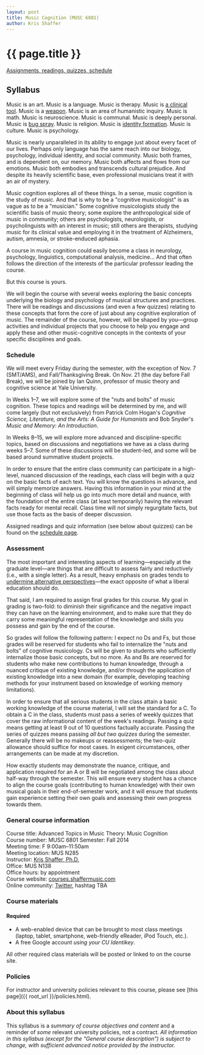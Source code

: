 ```yaml
---
layout: post
title: Music Cognition (MUSC 6801)
author: Kris Shaffer
---
```


# {{ page.title }}

[Assignments, readings, quizzes, schedule](cognition-schedule.html)

## Syllabus 

Music is an art. Music is a language. Music is therapy. Music is [a clinical tool](http://www.musictherapy.org). Music is a [weapon](https://en.wikipedia.org/wiki/Music_in_psychological_operations). Music is an area of humanistic inquiry. Music is math. Music is neuroscience. Music is communal. Music is deeply personal. Music is [bug spray](http://articles.latimes.com/2005/feb/13/entertainment/ca-musichurts13). Music is religion. Music is [identity formation](https://openlibrary.org/works/OL3505052W/Music_in_Everyday_Life). Music is culture. Music is psychology.

Music is nearly unparalleled in its ability to engage just about every facet of our lives. Perhaps only language has the same reach into our biology, psychology, individual identity, and social community. Music both frames, and is dependent on, our memory. Music both affects and flows from our emotions. Music both embodies and transcends cultural prejudice. And despite its heavily scientific base, even professional musicians treat it with an air of mystery.

Music cognition explores all of these things. In a sense, music cognition is the study of music. And that is why to be a "cognitive musicologist" is as vague as to be a "musician." Some cognitive musicologists study the scientific basis of music theory; some explore the anthropological side of music in community; others are psychologists, neurologists, or psycholinguists with an interest in music; still others are therapists, studying music for its clinical value and employing it in the treatment of Alzheimers, autism, amnesia, or stroke-enduced aphasia.

A course in music cognition could easily become a class in neurology, psychology, linguistics, computational analysis, medicine... And that often follows the direction of the interests of the particular professor leading the course. 

But this course is yours. 

We will begin the course with several weeks exploring the basic concepts underlying the biology and psychology of musical structures and practices. There will be readings and discussions (and even a few quizzes) relating to these concepts that form the core of just about any cognitive exploration of music. The remainder of the course, however, will be shaped by you—group activities and individual projects that you choose to help you engage and apply these and other music-cognitive concepts in the contexts of your specific disciplines and goals.

### Schedule

We will meet every Friday during the semester, with the exception of Nov. 7 (SMT/AMS), and Fall/Thanksgiving Break. On Nov. 21 (the day before Fall Break), we will be joined by Ian Quinn, professor of music theory and cognitive science at Yale University.

In Weeks 1–7, we will explore some of the "nuts and bolts" of music cognition. These topics and readings will be determined by me, and will come largely (but not exclusively) from Patrick Colm Hogan's *Cognitive Science, Literature, and the Arts: A Guide for Humanists* and Bob Snyder's *Music and Memory: An Introduction*.

In Weeks 8–15, we will explore more advanced and discipline-specific topics, based on discussions and negotiations we have as a class during weeks 5–7. Some of these discussions will be student-led, and some will be based around summative student projects.

In order to ensure that the entire class community can participate in a high-level, nuanced discussion of the readings, each class will begin with a quiz on the basic facts of each text. You will know the questions in advance, and will simply memorize answers. Having this information in your mind at the beginning of class will help us go into much more detail and nuance, with the foundation of the entire class (at least temporarily) having the relevant facts ready for mental recall. Class time will *not* simply regurgitate facts, but use those facts as the basis of deeper discussion.

Assigned readings and quiz information (see below about quizzes) can be found on the [schedule page](cognition-schedule.html).

### Assessment

The most important and interesting aspects of learning—especially at the graduate level—are things that are difficult to assess fairly and reductively (i.e., with a single letter). As a result, heavy emphasis on grades tends to [undermine alternative perspectives](http://www.hybridpedagogy.com/journal/syllabus-manifesto-critical-approach-classroom-culture/)—the exact opposite of what a liberal education should do.

That said, I am required to assign final grades for this course. My goal in grading is two-fold: to diminish their significance and the negative impact they can have on the learning environment, and to make sure that they do carry some meaningful representation of the knowledge and skills you possess and gain by the end of the course.

So grades will follow the following pattern: I expect no Ds and Fs, but those grades will be reserved for students who fail to internalize the "nuts and bolts" of cognitive musicology. Cs will be given to students who sufficiently internalize those basic concepts, but no more. As and Bs are reserved for students who make new contributions to human knowledge, through a nuanced critique of existing knowledge, and/or through the application of existing knowledge into a new domain (for example, developing teaching methods for your instrument based on knowledge of working memory limitations).

In order to ensure that all serious students in the class attain a basic working knowledge of the course material, I will set the standard for a C. To obtain a C in the class, students must pass a series of weekly quizzes that cover the raw informational content of the week's readings. Passing a quiz means getting at least 9 out of 10 questions factually accurate. Passing the series of quizzes means passing *all but two quizzes* during the semester. Generally there will be no makeups or reassessments; the two-quiz allowance should suffice for most cases. In exigent circumstances, other arrangements can be made at my discretion.

How exactly students may demonstrate the nuance, critique, and application required for an A or B will be negotiated among the class about half-way through the semester. This will ensure every student has a chance to align the course goals (contributing to human knowledge) with their own musical goals in their end-of-semester work, and it will ensure that students gain experience setting their own goals and assessing their own progress towards them.

### General course information

Course title: Advanced Topics in Music Theory: Music Cognition  
Course number: MUSC 6801
Semester: Fall 2014  
Meeting time: F 9:00am–11:50am  
Meeting location: MUS N285  
Instructor: [Kris Shaffer, Ph.D.](http://kris.shaffermusic.com)  
Office: MUS N138  
Office hours: by appointment  
Course website: [courses.shaffermusic.com](http://courses.shaffermusic.com/)  
Online community: [Twitter](http://twitter.com), hashtag TBA

### Course materials

#### Required

- A web-enabled device that can be brought to most class meetings (laptop, tablet, smartphone, web-friendly eReader, iPod Touch, etc.).  
- A free Google account *using your CU Identikey*.  

All other required class materials will be posted or linked to on the course site.

### Policies

For instructor and university policies relevant to this course, please see [this page]({{ root_url }}/policies.html).

### About this syllabus

This syllabus is a *summary of course objectives and content* and a reminder of *some* relevant university policies, not a contract. *All information in this syllabus (except for the "General course description") is subject to change, with sufficient advanced notice provided by the instructor.*